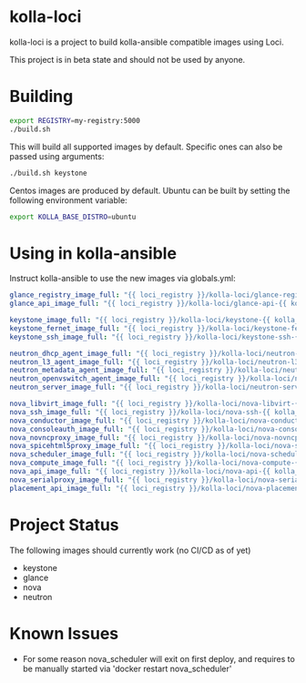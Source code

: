 # kolla-loci
kolla-loci is a project to build kolla-ansible compatible images using Loci.

This project is in beta state and should not be used by anyone.

# Building
``` bash
export REGISTRY=my-registry:5000
./build.sh
```

This will build all supported images by default. Specific ones can also be passed using arguments:

``` bash
./build.sh keystone
```

Centos images are produced by default. Ubuntu can be built by setting the following environment
variable:
``` bash
export KOLLA_BASE_DISTRO=ubuntu
```

# Using in kolla-ansible
Instruct kolla-ansible to use the new images via globals.yml:
``` yaml
glance_registry_image_full: "{{ loci_registry }}/kolla-loci/glance-registry-{{ kolla_base_distro }}:master"
glance_api_image_full: "{{ loci_registry }}/kolla-loci/glance-api-{{ kolla_base_distro }}:master"

keystone_image_full: "{{ loci_registry }}/kolla-loci/keystone-{{ kolla_base_distro }}:master"
keystone_fernet_image_full: "{{ loci_registry }}/kolla-loci/keystone-fernet-{{ kolla_base_distro }}:master"
keystone_ssh_image_full: "{{ loci_registry }}/kolla-loci/keystone-ssh-{{ kolla_base_distro }}:master"

neutron_dhcp_agent_image_full: "{{ loci_registry }}/kolla-loci/neutron-dhcp-agent-{{ kolla_base_distro }}:master"
neutron_l3_agent_image_full: "{{ loci_registry }}/kolla-loci/neutron-l3-agent-{{ kolla_base_distro }}:master"
neutron_metadata_agent_image_full: "{{ loci_registry }}/kolla-loci/neutron-metadata-agent-{{ kolla_base_distro }}:master"
neutron_openvswitch_agent_image_full: "{{ loci_registry }}/kolla-loci/neutron-openvswitch-agent-{{ kolla_base_distro }}:master"
neutron_server_image_full: "{{ loci_registry }}/kolla-loci/neutron-server-{{ kolla_base_distro }}:master"

nova_libvirt_image_full: "{{ loci_registry }}/kolla-loci/nova-libvirt-{{ kolla_base_distro }}:master"
nova_ssh_image_full: "{{ loci_registry }}/kolla-loci/nova-ssh-{{ kolla_base_distro }}:master"
nova_conductor_image_full: "{{ loci_registry }}/kolla-loci/nova-conductor-{{ kolla_base_distro }}:master"
nova_consoleauth_image_full: "{{ loci_registry }}/kolla-loci/nova-consoleauth-{{ kolla_base_distro }}:master"
nova_novncproxy_image_full: "{{ loci_registry }}/kolla-loci/nova-novncproxy-{{ kolla_base_distro }}:master"
nova_spicehtml5proxy_image_full: "{{ loci_registry }}/kolla-loci/nova-spicehtml5proxy-{{ kolla_base_distro }}:master"
nova_scheduler_image_full: "{{ loci_registry }}/kolla-loci/nova-scheduler-{{ kolla_base_distro }}:master"
nova_compute_image_full: "{{ loci_registry }}/kolla-loci/nova-compute-{{ kolla_base_distro }}:master"
nova_api_image_full: "{{ loci_registry }}/kolla-loci/nova-api-{{ kolla_base_distro }}:master"
nova_serialproxy_image_full: "{{ loci_registry }}/kolla-loci/nova-serialproxy-{{ kolla_base_distro }}:master"
placement_api_image_full: "{{ loci_registry }}/kolla-loci/nova-placement-api-{{ kolla_base_distro }}:master"
```

# Project Status
The following images should currently work (no CI/CD as of yet)
* keystone
* glance
* nova
* neutron

# Known Issues
* For some reason nova\_scheduler will exit on first deploy, and requires to be manually started via
  'docker restart nova\_scheduler'
